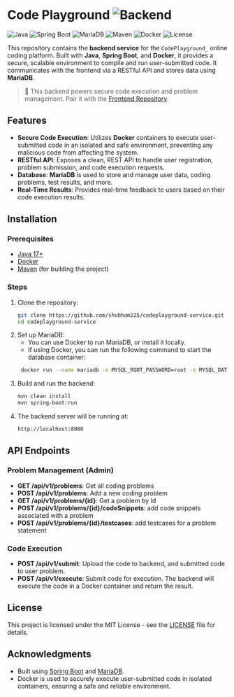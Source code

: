 # Code Playground ![Backend](https://img.shields.io/badge/{_}-Backend-16A34A?style=flat-square)

![Java](https://img.shields.io/badge/Java-17+-red?logo=java&logoColor=white&style=flat)
![Spring Boot](https://img.shields.io/badge/Spring_Boot-2.7+-green?logo=springboot&logoColor=white&style=flat)
![MariaDB](https://img.shields.io/badge/Database-MariaDB-lightblue?logo=mariadb&style=flat)
![Maven](https://img.shields.io/badge/Build-Maven-orange?logo=apachemaven&style=flat)
![Docker](https://img.shields.io/badge/Containerized-Docker-blue?logo=docker&style=flat)
![License](https://img.shields.io/github/license/shubham225/coding-test-backend?style=flat)

This repository contains the **backend service** for the `CodePlayground_` online coding platform. Built with **Java**,
**Spring Boot**, and **Docker**, it provides a secure, scalable environment to compile and run user-submitted code. It
communicates with the frontend via a RESTful API and stores data using **MariaDB**.

> 🧠 This backend powers secure code execution and problem management. Pair it with
> the [Frontend Repository](https://github.com/shubham225/online-coding-platform-frontend).

## Features

- **Secure Code Execution**: Utilizes **Docker** containers to execute user-submitted code in an isolated and safe
  environment, preventing any malicious code from affecting the system.
- **RESTful API**: Exposes a clean, REST API to handle user registration, problem submission, and code execution
  requests.
- **Database**: **MariaDB** is used to store and manage user data, coding problems, test results, and more.
- **Real-Time Results**: Provides real-time feedback to users based on their code execution results.

## Installation

### Prerequisites

- [Java 17+](https://openjdk.java.net/)
- [Docker](https://www.docker.com/)
- [Maven](https://maven.apache.org/) (for building the project)

### Steps

1. Clone the repository:
   ```bash
   git clone https://github.com/shubham225/codeplayground-service.git
   cd codeplayground-service
   ```
2. Set up MariaDB:
    - You can use Docker to run MariaDB, or install it locally.
    - If using Docker, you can run the following command to start the database container:
   ```bash
    docker run --name mariadb -e MYSQL_ROOT_PASSWORD=root -e MYSQL_DATABASE=coding_test -p 3306:3306 -d mariadb:latest
    ```
3. Build and run the backend:
    ```bash
    mvn clean install
    mvn spring-boot:run
   ```
4. The backend server will be running at:
    ```
   http://localhost:8080
   ```

## API Endpoints

### Problem Management (Admin)

- **GET /api/v1/problems**: Get all coding problems
- **POST /api/v1/problems**: Add a new coding problem
- **GET /api/v1/problems/{id}**: Get a problem by Id
- **POST /api/v1/problems/{id}/codeSnippets**: add code snippets associated with a problem
- **POST /api/v1/problems/{id}/testcases**: add testcases for a problem statement

### Code Execution

- **POST /api/v1/submit**: Upload the code to backend, and submitted code to user problem.
- **POST /api/v1/execute**: Submit code for execution. The backend will execute the code in a Docker container and
  return the result.

## License

This project is licensed under the MIT License - see the [LICENSE](LICENSE) file for details.

## Acknowledgments

- Built using [Spring Boot](https://spring.io/projects/spring-boot) and [MariaDB](https://mariadb.org/).
- Docker is used to securely execute user-submitted code in isolated containers, ensuring a safe and reliable
  environment.
